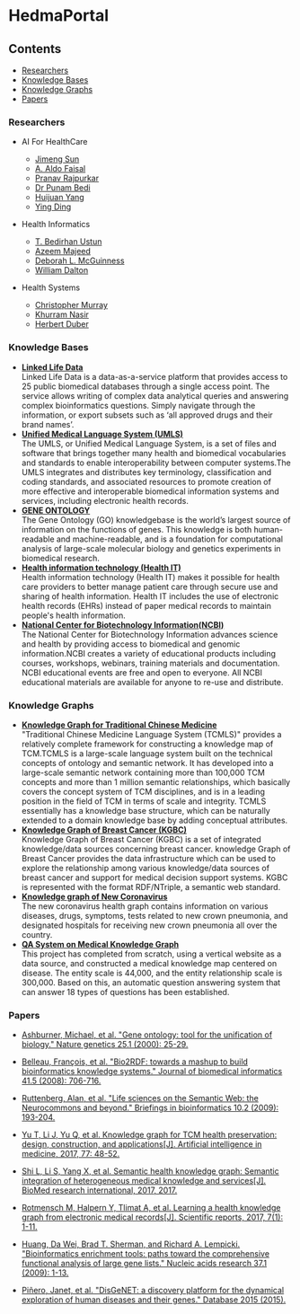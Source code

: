 # HedmaPortal
## Contents  
- [Researchers](#researchers)
- [Knowledge Bases](#knowledge-bases)  
- [Knowledge Graphs](#knowledge-graphs)
- [Papers](#papers)

### Researchers
- AI For HealthCare
  - [Jimeng Sun](https://scholar.google.com/citations?user=9jmmp5sAAAAJ&hl=en)
  - [A. Aldo Faisal](https://scholar.google.com/citations?hl=en&user=WjHjbrwAAAAJ)
  - [Pranav Rajpurkar](https://scholar.google.com/citations?hl=en&user=QcOG6sgAAAAJ)
  - [Dr Punam Bedi](https://scholar.google.com/citations?hl=en&user=isHD16wAAAAJ)
  - [Huijuan Yang](https://scholar.google.com/citations?hl=en&user=97k5KAYAAAAJ)
  - [Ying Ding](https://scholar.google.com/citations?hl=en&user=97k5KAYAAAAJ)

- Health Informatics
  - [T. Bedirhan Ustun](https://scholar.google.com/citations?hl=en&user=Ta0zCAIAAAAJ)
  - [Azeem Majeed](https://scholar.google.com/citations?hl=en&user=ST8BfTgAAAAJ)
  - [Deborah L. McGuinness](https://scholar.google.com/citations?hl=en&user=PLJ0L4QAAAAJ)
  - [William Dalton](https://scholar.google.com/citations?hl=en&user=zoouc7QAAAAJ)
- Health Systems
  - [Christopher Murray](https://scholar.google.com/citations?hl=en&user=iTsZVuoAAAAJ)
  - [Khurram Nasir](https://scholar.google.com/citations?hl=en&user=G7VThNoAAAAJ)
  - [Herbert Duber](https://scholar.google.com/citations?hl=en&user=h4bIhD4AAAAJ)
### Knowledge Bases   
- **[Linked Life Data](https://www.ontotext.com/knowledgehub/demoservices/linked-life-data/)**   
Linked Life Data is a data-as-a-service platform that provides access to 25 public biomedical databases through a single access point. The service allows writing of complex data analytical queries and answering complex bioinformatics questions. Simply navigate through the information, or export subsets such as ‘all approved drugs and their brand names’.
- **[Unified Medical Language System (UMLS)](https://www.nlm.nih.gov/research/umls/index.html)**    
The UMLS, or Unified Medical Language System, is a set of files and software that brings together many health and biomedical vocabularies and standards to enable interoperability between computer systems.The UMLS integrates and distributes key terminology, classification and coding standards, and associated resources to promote creation of more effective and interoperable biomedical information systems and services, including electronic health records.  
- **[GENE ONTOLOGY](http://geneontology.org/)**  
The Gene Ontology (GO) knowledgebase is the world’s largest source of information on the functions of genes. This knowledge is both human-readable and machine-readable, and is a foundation for computational analysis of large-scale molecular biology and genetics experiments in biomedical research.
- **[Health information technology (Health IT)](https://www.healthit.gov/)**   
Health information technology (Health IT) makes it possible for health care providers to better manage patient care through secure use and sharing of health information. Health IT includes the use of electronic health records (EHRs) instead of paper medical records to maintain people's health information.  
- **[National Center for Biotechnology Information(NCBI)](https://www.ncbi.nlm.nih.gov/)**  
The National Center for Biotechnology Information advances science and health by providing access to biomedical and genomic information.NCBI creates a variety of educational products including courses, workshops, webinars, training materials and documentation. NCBI educational events are free and open to everyone. All NCBI educational materials are available for anyone to re-use and distribute.  


### Knowledge Graphs  
- **[Knowledge Graph for Traditional Chinese Medicine](http://www.tcmkb.cn/kg/)**  
"Traditional Chinese Medicine Language System (TCMLS)" provides a relatively complete framework for constructing a knowledge map of TCM.TCMLS is a large-scale language system built on the technical concepts of ontology and semantic network. It has developed into a large-scale semantic network containing more than 100,000 TCM concepts and more than 1 million semantic relationships, which basically covers the concept system of TCM disciplines, and is in a leading position in the field of TCM in terms of scale and integrity. TCMLS essentially has a knowledge base structure, which can be naturally extended to a domain knowledge base by adding conceptual attributes.  
- **[Knowledge Graph of Breast Cancer (KGBC)](http://wasp.cs.vu.nl/BreastCancerKG/)**  
Knowledge Graph of Breast Cancer (KGBC) is a set of integrated knowledge/data sources concerning breast cancer. knowledge Graph of Breast Cancer provides the data infrastructure which can be used to explore the relationship among various knowledge/data sources of breast cancer and support for medical decision support systems. KGBC is represented with the format RDF/NTriple, a semantic web standard.  
- **[Knowledge graph of New Coronavirus](http://openkg.cn/group/coronavirus)**  
The new coronavirus health graph contains information on various diseases, drugs, symptoms, tests related to new crown pneumonia, and designated hospitals for receiving new crown pneumonia all over the country.  
- **[QA System on Medical Knowledge Graph](https://github.com/liuhuanyong/QASystemOnMedicalKG)**  
This project has completed from scratch, using a vertical website as a data source, and constructed a medical knowledge map centered on disease. The entity scale is 44,000, and the entity relationship scale is 300,000. Based on this, an automatic question answering system that can answer 18 types of questions has been established.


### Papers
- [Ashburner, Michael, et al. "Gene ontology: tool for the unification of biology." Nature genetics 25.1 (2000): 25-29.](https://www.ncbi.nlm.nih.gov/pmc/articles/PMC3037419/)  

- [Belleau, François, et al. "Bio2RDF: towards a mashup to build bioinformatics knowledge systems." Journal of biomedical informatics 41.5 (2008): 706-716.](https://www.sciencedirect.com/science/article/pii/S1532046408000415)  

- [Ruttenberg, Alan, et al. "Life sciences on the Semantic Web: the Neurocommons and beyond." Briefings in bioinformatics 10.2 (2009): 193-204.](https://academic.oup.com/bib/article/10/2/193/184336)

- [Yu T, Li J, Yu Q, et al. Knowledge graph for TCM health preservation: design, construction, and applications[J]. Artificial intelligence in medicine, 2017, 77: 48-52.](https://www.sciencedirect.com/science/article/pii/S0933365717301355)

- [Shi L, Li S, Yang X, et al. Semantic health knowledge graph: Semantic integration of heterogeneous medical knowledge and services[J]. BioMed research international, 2017, 2017.](http://downloads.hindawi.com/journals/bmri/2017/2858423.pdf)

- [Rotmensch M, Halpern Y, Tlimat A, et al. Learning a health knowledge graph from electronic medical records[J]. Scientific reports, 2017, 7(1): 1-11.](https://www.nature.com/articles/s41598-017-05778-z)

- [Huang, Da Wei, Brad T. Sherman, and Richard A. Lempicki. "Bioinformatics enrichment tools: paths toward the comprehensive functional analysis of large gene lists." Nucleic acids research 37.1 (2009): 1-13.](https://academic.oup.com/nar/article/37/1/1/1026684)

- [Piñero, Janet, et al. "DisGeNET: a discovery platform for the dynamical exploration of human diseases and their genes." Database 2015 (2015).](https://academic.oup.com/database/article/doi/10.1093/database/bav028/2433160)





